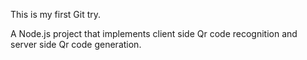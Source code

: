 This is my first Git try.

A Node.js project that implements client side Qr code recognition and server side Qr code generation.

